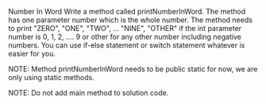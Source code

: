 Number In Word
Write a method called printNumberInWord. The method has one parameter number which is the whole number. The method needs to print "ZERO", "ONE", "TWO", ... "NINE", "OTHER" if the int parameter number is 0, 1, 2, .... 9 or other for any other number including negative numbers. You can use if-else statement or switch statement whatever is easier for you.



NOTE: Method printNumberInWord needs to be public static for now, we are only using static methods.

NOTE: Do not add main method to solution code.

  
